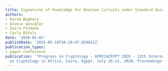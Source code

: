 ```yaml
---
title: Signatures of Knowledge for Boolean Circuits under Standard Assumptions
authors:
- Karim Baghery
- Alonso González
- Zaira Pindado
- Carla Ràfols
date: '2020-01-01'
publishDate: '2025-05-18T16:29:47.834651Z'
publication_types:
- paper-conference
publication: '*Progress in Cryptology - AFRICACRYPT 2020 - 12th International Conference
  on Cryptology in Africa, Cairo, Egypt, July 20-22, 2020, Proceedings*'
---
```

